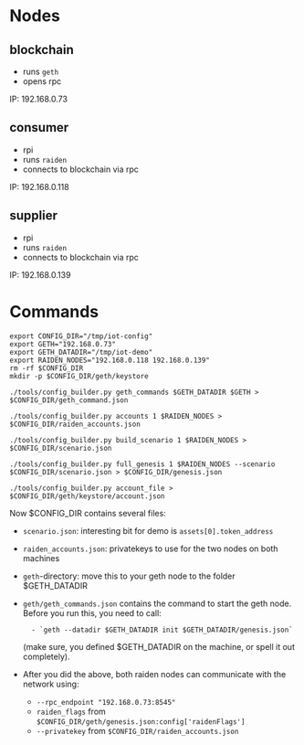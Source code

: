 # Nodes

## blockchain

- runs `geth`
- opens rpc

IP: 192.168.0.73

## consumer
- rpi
- runs `raiden`
- connects to blockchain via rpc

IP: 192.168.0.118

## supplier
- rpi
- runs `raiden`
- connects to blockchain via rpc

IP: 192.168.0.139

# Commands

    export CONFIG_DIR="/tmp/iot-config"
    export GETH="192.168.0.73"
    export GETH_DATADIR="/tmp/iot-demo"
    export RAIDEN_NODES="192.168.0.118 192.168.0.139"
    rm -rf $CONFIG_DIR
    mkdir -p $CONFIG_DIR/geth/keystore

    ./tools/config_builder.py geth_commands $GETH_DATADIR $GETH > $CONFIG_DIR/geth_command.json

    ./tools/config_builder.py accounts 1 $RAIDEN_NODES > $CONFIG_DIR/raiden_accounts.json

    ./tools/config_builder.py build_scenario 1 $RAIDEN_NODES > $CONFIG_DIR/scenario.json

    ./tools/config_builder.py full_genesis 1 $RAIDEN_NODES --scenario $CONFIG_DIR/scenario.json > $CONFIG_DIR/genesis.json

    ./tools/config_builder.py account_file > $CONFIG_DIR/geth/keystore/account.json

Now $CONFIG_DIR contains several files:

- `scenario.json`: interesting bit for demo is `assets[0].token_address`
- `raiden_accounts.json`: privatekeys to use for the two nodes on both machines

- `geth`-directory: move this to your geth node to the folder $GETH_DATADIR
- `geth/geth_commands.json` contains the command to start the geth node. Before you run this, you need to call:

        - `geth --datadir $GETH_DATADIR init $GETH_DATADIR/genesis.json`

    (make sure, you defined $GETH_DATADIR on the machine, or spell it out completely).

- After you did the above, both raiden nodes can communicate with the network using:

    - `--rpc_endpoint "192.168.0.73:8545"`
    - `raiden_flags` from `$CONFIG_DIR/geth/genesis.json:config['raidenFlags']`
    - `--privatekey` from  `$CONFIG_DIR/raiden_accounts.json`
